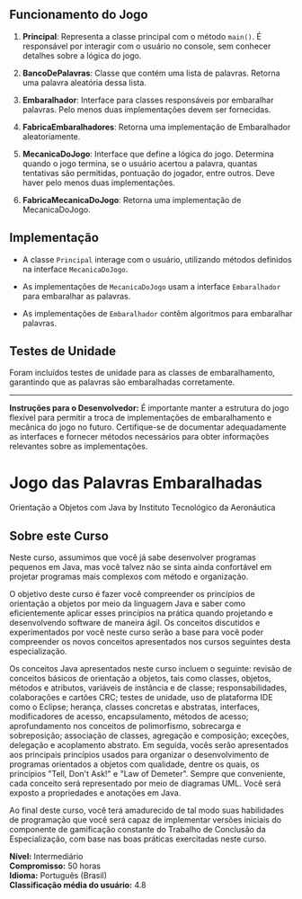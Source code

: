 ## Funcionamento do Jogo

1. **Principal**: Representa a classe principal com o método `main()`. É responsável por interagir com o usuário no console, sem conhecer detalhes sobre a lógica do jogo.

2. **BancoDePalavras**: Classe que contém uma lista de palavras. Retorna uma palavra aleatória dessa lista.

3. **Embaralhador**: Interface para classes responsáveis por embaralhar palavras. Pelo menos duas implementações devem ser fornecidas.

4. **FabricaEmbaralhadores**: Retorna uma implementação de Embaralhador aleatoriamente.

5. **MecanicaDoJogo**: Interface que define a lógica do jogo. Determina quando o jogo termina, se o usuário acertou a palavra, quantas tentativas são permitidas, pontuação do jogador, entre outros. Deve haver pelo menos duas implementações.

6. **FabricaMecanicaDoJogo**: Retorna uma implementação de MecanicaDoJogo.

## Implementação

- A classe `Principal` interage com o usuário, utilizando métodos definidos na interface `MecanicaDoJogo`.

- As implementações de `MecanicaDoJogo` usam a interface `Embaralhador` para embaralhar as palavras.

- As implementações de `Embaralhador` contêm algoritmos para embaralhar palavras.


## Testes de Unidade

Foram incluídos testes de unidade para as classes de embaralhamento, garantindo que as palavras são embaralhadas corretamente.

---
**Instruções para o Desenvolvedor:** É importante manter a estrutura do jogo flexível para permitir a troca de implementações de embaralhamento e mecânica do jogo no futuro. Certifique-se de documentar adequadamente as interfaces e fornecer métodos necessários para obter informações relevantes sobre as implementações.

# Jogo das Palavras Embaralhadas

Orientação a Objetos com Java
by Instituto Tecnológico da Aeronáutica

## Sobre este Curso

Neste curso, assumimos que você já sabe desenvolver programas pequenos em Java, mas você talvez não se sinta ainda confortável em projetar programas mais complexos com método e organização.

O objetivo deste curso é fazer você compreender os princípios de orientação a objetos por meio da linguagem Java e saber como eficientemente aplicar esses princípios na prática quando projetando e desenvolvendo software de maneira ágil. Os conceitos discutidos e experimentados por você neste curso serão a base para você poder compreender os novos conceitos apresentados nos cursos seguintes desta especialização.

Os conceitos Java apresentados neste curso incluem o seguinte: revisão de conceitos básicos de orientação a objetos, tais como classes, objetos, métodos e atributos, variáveis de instância e de classe; responsabilidades, colaborações e cartões CRC; testes de unidade, uso de plataforma IDE como o Eclipse; herança, classes concretas e abstratas, interfaces, modificadores de acesso, encapsulamento, métodos de acesso; aprofundamento nos conceitos de polimorfismo, sobrecarga e sobreposição; associação de classes, agregação e composição; exceções, delegação e acoplamento abstrato. Em seguida, vocês serão apresentados aos principais princípios usados para organizar o desenvolvimento de programas orientados a objetos com qualidade, dentre os quais, os princípios "Tell, Don't Ask!" e "Law of Demeter". Sempre que conveniente, cada conceito será representado por meio de diagramas UML. Você será exposto a propriedades e anotações em Java.

Ao final deste curso, você terá amadurecido de tal modo suas habilidades de programação que você será capaz de implementar versões iniciais do componente de gamificação constante do Trabalho de Conclusão da Especialização, com base nas boas práticas exercitadas neste curso.

**Nível:** Intermediário  
**Compromisso:** 50 horas  
**Idioma:** Português (Brasil)  
**Classificação média do usuário:** 4.8
